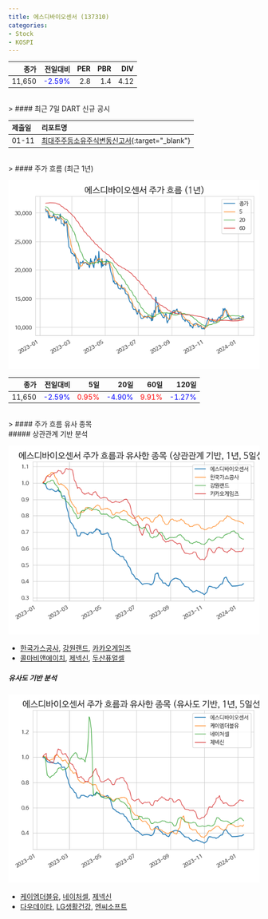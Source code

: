 ```yaml
---
title: 에스디바이오센서 (137310)
categories:
- Stock
- KOSPI
---
```


|종가|전일대비|PER|PBR|DIV|
|---:|-------:|--:|--:|--:|
|11,650|<span style="color: blue">-2.59%</span>|2.8|1.4|4.12|

<!-- more -->

<br>
> #### 최근 7일 DART 신규 공시


|제출일|리포트명|
|:-----|:-------|
|01-11|[최대주주등소유주식변동신고서](https://dart.fss.or.kr/dsaf001/main.do?rcpNo=20240111800382){:target="_blank"}|

<br>
> #### 주가 흐름 (최근 1년)

![137310](/assets/images/stock/137310.png)

|종가|전일대비|5일|20일|60일|120일|
|---:|-------:|--:|---:|---:|----:|
|11,650|<span style="color: blue">-2.59%</span>|<span style="color: red">0.95%</span>|<span style="color: blue">-4.90%</span>|<span style="color: red">9.91%</span>|<span style="color: blue">-1.27%</span>|

<br>
> #### 주가 흐름 유사 종목
<br>
##### 상관관계 기반 분석

![137310](/assets/images/stock/137310_corr.png)
- [한국가스공사](/036460/), [강원랜드](/035250/), [카카오게임즈](/293490/)
- [콜마비앤에이치](/200130/), [제넥신](/095700/), [두산퓨얼셀](/336260/)

##### 유사도 기반 분석

![137310](/assets/images/stock/137310_sim.png)
- [케이엠더블유](/032500/), [네이처셀](/007390/), [제넥신](/095700/)
- [다우데이타](/032190/), [LG생활건강](/051900/), [엔씨소프트](/036570/)